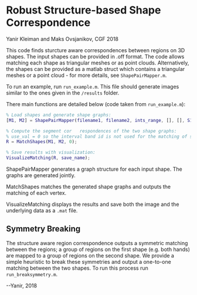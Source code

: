 # Robust Structure-based Shape Correspondence
Yanir Kleiman and Maks Ovsjanikov, CGF 2018

This code finds sturcture aware correspondences between regions on 3D shapes.
The input shapes can be provided in .off format.
The code allows matching each shape as triangular meshes or as point clouds.
Alternatively, the shapes can be provided as a matlab struct which contains 
a triangular meshes or a point cloud - for more details, see `ShapePairMapper.m`.

To run an example, run `run_example.m`. This file should generate images similar 
to the ones given in the `/results` folder.

There main functions are detailed below (code taken from `run_example.m`):
```matlab
% Load shapes and generate shape graphs:
[M1, M2] = ShapePairMapper(filename1, filename2, ints_range, [], [], S1_opts, S2_opts);

% Compute the segment cor   respondences of the two shape graphs:
% use_val = 0 so the interval band id is not used for the matching of segments.
R = MatchShapes(M1, M2, 0); 

% Save results with visualization:
VisualizeMatching(R, save_name);
```

ShapePairMapper generates a graph structure for each input shape. The graphs are generated jointly.

MatchShapes matches the generated shape graphs and outputs the matching of each vertex.

VisualizeMatching displays the results and save both the image and the underlying data as a `.mat` file.

## Symmetry Breaking
The structure aware region correspondence outputs a symmetric matching between the regions;
a group of regions on the first shape (e.g. both hands) are mapped to a group of regions on the second shape.
We provide a simple heuristic to break these symmetries and output a one-to-one matching 
between the two shapes. To run this process run `run_breaksymmetry.m`.

--Yanir, 2018
